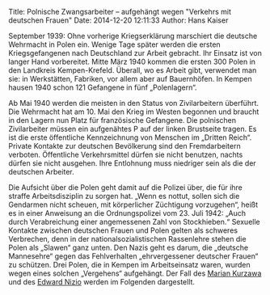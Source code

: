 Title: Polnische Zwangsarbeiter – aufgehängt wegen "Verkehrs mit deutschen Frauen"
Date: 2014-12-20 12:11:33
Author: Hans Kaiser

September 1939: Ohne vorherige Kriegserklärung marschiert die deutsche Wehrmacht in Polen ein. Wenige Tage später werden die ersten Kriegsgefangenen nach Deutschland zur Arbeit gebracht. Ihr Einsatz ist von langer Hand vorbereitet. Mitte März 1940 kommen die ersten 300 Polen in den Landkreis Kempen-Krefeld. Überall, wo es Arbeit gibt, verwendet man sie: in Werkstätten, Fabriken, vor allem aber auf Bauernhöfen. In Kempen hausen 1940 schon 121 Gefangene in fünf „Polenlagern“.

Ab Mai 1940 werden die meisten in den Status von Zivilarbeitern überführt. Die Wehrmacht hat am 10. Mai den Krieg im Westen begonnen und braucht in den Lagern nun Platz für französische Gefangene. Die polnischen Zivilarbeiter müssen ein aufgenähtes P auf der linken Brustseite tragen. Es ist die erste öffentliche Kennzeichnung von Menschen im „Dritten Reich“. Private Kontakte zur deutschen Bevölkerung sind den Fremdarbeitern verboten. Öffentliche Verkehrsmittel dürfen sie nicht benutzen, nachts dürfen sie nicht ausgehen. Ihre Entlohnung muss niedriger sein als die der deutschen Arbeiter.

Die Aufsicht über die Polen geht damit auf die Polizei über, die für ihre straffe Arbeitsdisziplin zu sorgen hat. „Wenn es nottut, sollen sich die Gendarmen nicht scheuen, mit körperlicher Züchtigung vorzugehen“, heißt es in einer Anweisung an die Ordnungspolizei vom 23. Juli 1942: „Auch durch Verabreichung einer angemessenen Zahl von Stockhieben.“ Sexuelle Kontakte zwischen deutschen Frauen und Polen gelten als schweres Verbrechen, denn in der nationalsozialistischen Rassenlehre stehen die Polen als „Slawen“ ganz unten. Den Nazis geht es darum, die „deutsche Mannesehre“ gegen das Fehlverhalten „ehrvergessener deutscher Frauen“ zu schützen. Drei Polen, die in Kempen im Arbeitseinsatz waren, wurden wegen eines solchen „Vergehens“ aufgehängt. Der Fall des [Marian Kurzawa]({filename}Marian-Kurzawa.md) und des [Edward Nizio]({filename}EdwardNizio.md) werden im Folgenden dargestellt.
